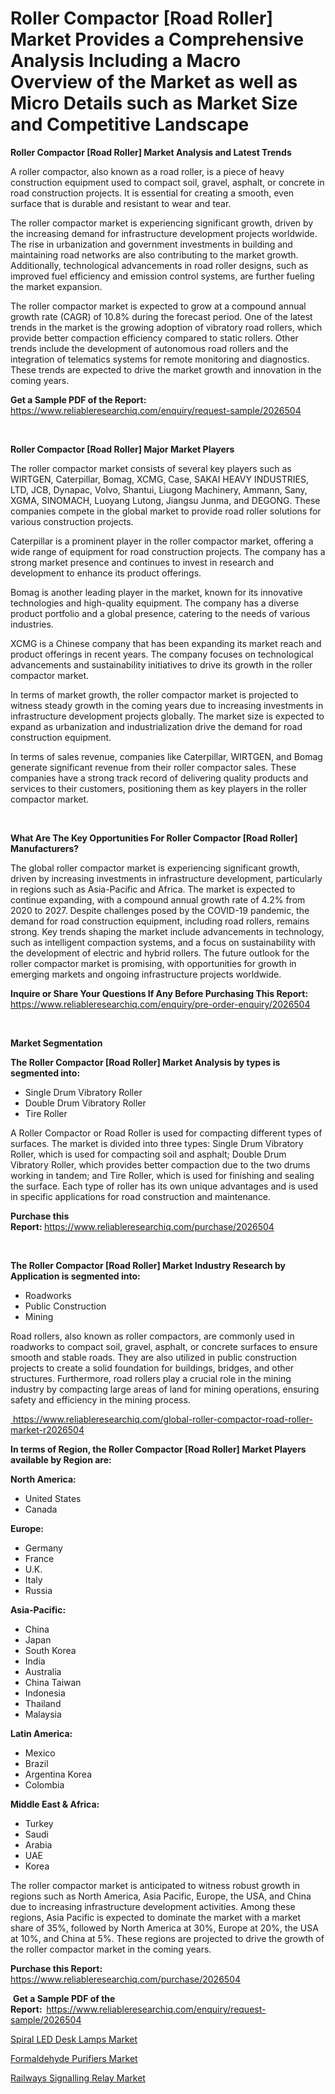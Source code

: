 <p><h1>Roller Compactor [Road Roller] Market Provides a Comprehensive Analysis Including a Macro Overview of the Market as well as Micro Details such as Market Size and Competitive Landscape</h1></p><p><strong>Roller Compactor [Road Roller] Market Analysis and Latest Trends</strong></p>
<p><p>A roller compactor, also known as a road roller, is a piece of heavy construction equipment used to compact soil, gravel, asphalt, or concrete in road construction projects. It is essential for creating a smooth, even surface that is durable and resistant to wear and tear.</p><p>The roller compactor market is experiencing significant growth, driven by the increasing demand for infrastructure development projects worldwide. The rise in urbanization and government investments in building and maintaining road networks are also contributing to the market growth. Additionally, technological advancements in road roller designs, such as improved fuel efficiency and emission control systems, are further fueling the market expansion.</p><p>The roller compactor market is expected to grow at a compound annual growth rate (CAGR) of 10.8% during the forecast period. One of the latest trends in the market is the growing adoption of vibratory road rollers, which provide better compaction efficiency compared to static rollers. Other trends include the development of autonomous road rollers and the integration of telematics systems for remote monitoring and diagnostics. These trends are expected to drive the market growth and innovation in the coming years.</p></p>
<p><strong>Get a Sample PDF of the Report:&nbsp;</strong> <a href="https://www.reliableresearchiq.com/enquiry/request-sample/2026504">https://www.reliableresearchiq.com/enquiry/request-sample/2026504</a></p>
<p>&nbsp;</p>
<p><strong>Roller Compactor [Road Roller] Major Market Players</strong></p>
<p><p>The roller compactor market consists of several key players such as WIRTGEN, Caterpillar, Bomag, XCMG, Case, SAKAI HEAVY INDUSTRIES, LTD, JCB, Dynapac, Volvo, Shantui, Liugong Machinery, Ammann, Sany, XGMA, SINOMACH, Luoyang Lutong, Jiangsu Junma, and DEGONG. These companies compete in the global market to provide road roller solutions for various construction projects.</p><p>Caterpillar is a prominent player in the roller compactor market, offering a wide range of equipment for road construction projects. The company has a strong market presence and continues to invest in research and development to enhance its product offerings.</p><p>Bomag is another leading player in the market, known for its innovative technologies and high-quality equipment. The company has a diverse product portfolio and a global presence, catering to the needs of various industries.</p><p>XCMG is a Chinese company that has been expanding its market reach and product offerings in recent years. The company focuses on technological advancements and sustainability initiatives to drive its growth in the roller compactor market.</p><p>In terms of market growth, the roller compactor market is projected to witness steady growth in the coming years due to increasing investments in infrastructure development projects globally. The market size is expected to expand as urbanization and industrialization drive the demand for road construction equipment.</p><p>In terms of sales revenue, companies like Caterpillar, WIRTGEN, and Bomag generate significant revenue from their roller compactor sales. These companies have a strong track record of delivering quality products and services to their customers, positioning them as key players in the roller compactor market.</p></p>
<p>&nbsp;</p>
<p><strong>What Are The Key Opportunities For Roller Compactor [Road Roller] Manufacturers?</strong></p>
<p><p>The global roller compactor market is experiencing significant growth, driven by increasing investments in infrastructure development, particularly in regions such as Asia-Pacific and Africa. The market is expected to continue expanding, with a compound annual growth rate of 4.2% from 2020 to 2027. Despite challenges posed by the COVID-19 pandemic, the demand for road construction equipment, including road rollers, remains strong. Key trends shaping the market include advancements in technology, such as intelligent compaction systems, and a focus on sustainability with the development of electric and hybrid rollers. The future outlook for the roller compactor market is promising, with opportunities for growth in emerging markets and ongoing infrastructure projects worldwide.</p></p>
<p><strong>Inquire or Share Your Questions If Any Before Purchasing This Report:</strong> <a href="https://www.reliableresearchiq.com/enquiry/pre-order-enquiry/2026504">https://www.reliableresearchiq.com/enquiry/pre-order-enquiry/2026504</a></p>
<p>&nbsp;</p>
<p><strong>Market Segmentation</strong></p>
<p><strong>The Roller Compactor [Road Roller] Market Analysis by types is segmented into:</strong></p>
<p><ul><li>Single Drum Vibratory Roller</li><li>Double Drum Vibratory Roller</li><li>Tire Roller</li></ul></p>
<p><p>A Roller Compactor or Road Roller is used for compacting different types of surfaces. The market is divided into three types: Single Drum Vibratory Roller, which is used for compacting soil and asphalt; Double Drum Vibratory Roller, which provides better compaction due to the two drums working in tandem; and Tire Roller, which is used for finishing and sealing the surface. Each type of roller has its own unique advantages and is used in specific applications for road construction and maintenance.</p></p>
<p><strong>Purchase this Report:&nbsp;</strong><a href="https://www.reliableresearchiq.com/purchase/2026504">https://www.reliableresearchiq.com/purchase/2026504</a></p>
<p>&nbsp;</p>
<p><strong>The Roller Compactor [Road Roller] Market Industry Research by Application is segmented into:</strong></p>
<p><ul><li>Roadworks</li><li>Public Construction</li><li>Mining</li></ul></p>
<p><p>Road rollers, also known as roller compactors, are commonly used in roadworks to compact soil, gravel, asphalt, or concrete surfaces to ensure smooth and stable roads. They are also utilized in public construction projects to create a solid foundation for buildings, bridges, and other structures. Furthermore, road rollers play a crucial role in the mining industry by compacting large areas of land for mining operations, ensuring safety and efficiency in the mining process.</p></p>
<p><a href="https://www.reliableresearchiq.com/global-roller-compactor-road-roller-market-r2026504">&nbsp;https://www.reliableresearchiq.com/global-roller-compactor-road-roller-market-r2026504</a></p>
<p><strong>In terms of Region, the Roller Compactor [Road Roller] Market Players available by Region are:</strong></p>
<p>
    <p> <strong> North America: </strong>
        <ul>
            <li>United States</li>
            <li>Canada</li>
        </ul>
        </p> 
    <p> <strong> Europe: </strong>
        <ul>
            <li>Germany</li>
            <li>France</li>
            <li>U.K.</li>
            <li>Italy</li>
            <li>Russia</li>
        </ul>
        </p> 
    <p> <strong> Asia-Pacific: </strong>
        <ul>
            <li>China</li>
            <li>Japan</li>
            <li>South Korea</li>
            <li>India</li>
            <li>Australia</li>
            <li>China Taiwan</li>
            <li>Indonesia</li>
            <li>Thailand</li>
            <li>Malaysia</li>
        </ul>
        </p> 
    <p> <strong> Latin America: </strong>
        <ul>
            <li>Mexico</li>
            <li>Brazil</li>
            <li>Argentina Korea</li>
            <li>Colombia</li>
        </ul>
        </p> 
    <p> <strong> Middle East & Africa: </strong>
        <ul>
            <li>Turkey</li>
            <li>Saudi</li>
            <li>Arabia</li>
            <li>UAE</li>
            <li>Korea</li>
        </ul>
    </p>
    </p>
<p><p>The roller compactor market is anticipated to witness robust growth in regions such as North America, Asia Pacific, Europe, the USA, and China due to increasing infrastructure development activities. Among these regions, Asia Pacific is expected to dominate the market with a market share of 35%, followed by North America at 30%, Europe at 20%, the USA at 10%, and China at 5%. These regions are projected to drive the growth of the roller compactor market in the coming years.</p></p>
<p><strong>Purchase this Report: </strong><a href="https://www.reliableresearchiq.com/purchase/2026504">https://www.reliableresearchiq.com/purchase/2026504</a></p>
<p>&nbsp;<strong>Get a Sample PDF of the Report:&nbsp;&nbsp;</strong><a href="https://www.reliableresearchiq.com/enquiry/request-sample/2026504">https://www.reliableresearchiq.com/enquiry/request-sample/2026504</a></p>
<p><strong></strong></p>
<p><p><a href="https://medium.com/@raymiu201/spiral-led-desk-lamps-market-a-global-and-regional-analysis-2024-2031-5da0455f6b79">Spiral LED Desk Lamps Market</a></p><p><a href="https://medium.com/@parmer78465/navigating-the-global-formaldehyde-purifiers-market-landscape-trends-forecasts-and-impact-d78790e98260">Formaldehyde Purifiers Market</a></p><p><a href="https://medium.com/@marisolking1/global-railways-signalling-relay-market-size-is-expected-to-reach-at-a-cagr-of-5-6-cebe07fea084">Railways Signalling Relay Market</a></p></p>